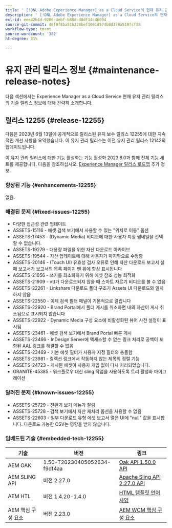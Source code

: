 ```yaml
---
title: ' [!DNL Adobe Experience Manager] as a Cloud Service의 현재 유지 관리 릴리스 정보입니다.'
description: ' [!DNL Adobe Experience Manager] as a Cloud Service의 현재 유지 관리 릴리스 정보입니다.'
exl-id: eee42b4d-9206-4ebf-b88d-d8df14c46094
source-git-commit: 46f0f8ba51b328bef1061d574b0d378a510fcf38
workflow-type: tm+mt
source-wordcount: '382'
ht-degree: 31%

---
```


# 유지 관리 릴리스 정보 {#maintenance-release-notes}

다음 섹션에서는 Experience Manager as a Cloud Service 현재 유지 관리 릴리스의 기술 릴리스 정보에 대해 간략히 소개합니다.

## 릴리스 12255 {#release-12255}

다음은 2023년 6월 13일에 공개적으로 릴리스된 유지 보수 릴리스 12255에 대한 지속적인 개선 사항을 요약했습니다. 이 유지 관리 릴리스는 이전 유지 관리 릴리스 12142의 업데이트입니다.

이 유지 관리 릴리스에 대한 기능 활성화는 기능 활성화 2023.6.0과 함께 전체 기능 세트를 제공합니다. 다음을 참조하십시오. [Experience Manager 릴리스 로드맵](https://experienceleague.adobe.com/docs/experience-manager-release-information/aem-release-updates/update-releases-roadmap.html?lang=ko-KR) 추가 정보.

### 향상된 기능 {#enhancements-12255}

없음.

### 해결된 문제 {#fixed-issues-12255}

- 다양한 접근성 관련 업데이트
- ASSETS-15116 - 에셋 검색 보기에서 사용할 수 있는 &quot;위치로 이동&quot; 옵션
- ASSETS-17453 - (Dynamic Media) 비디오에 대한 사용자 지정 썸네일을 선택할 수 없습니다.
- ASSETS-19279 - 대용량 파일을 위한 자산 다운로드 아카이브
- ASSETS-19544 - 자산 업데이트에 대해 사용자가 마지막으로 수정함
- ASSETS-20146 - (Touch UI) 유효성 검사 오류로 인해 자산 다운로드 보고서 실패 보고서가 보고서의 목록 페이지 맨 위에 항상 표시됩니다
- ASSETS-21056 - 쓰기를 최소화하기 위해 에셋 참조 성능 최적화
- ASSETS-21909 - vtt가 다운로드되지 않을 때 스마트 자르기 비디오를 볼 수 없음
- ASSETS-22261 - Linkshare 다운로드 폴더 구조가 Assets UI 다운로드와 일치하지 않음
- ASSETS-22550 - 이제 검색 필터 패널이 기본적으로 열립니다
- ASSETS-22920 - Brand Portal에서 폴더 게시를 취소하면 내의 자산이 게시 취소됨으로 표시되지 않습니다
- ASSETS-22922 - Dynamic Media 구성 요소에 비활성화된 뷰어 사전 설정이 표시됨
- ASSETS-23461 - 에셋 검색 보기에서 Brand Portal 빠른 게시
- ASSETS-23466 - InDesign Server에 액세스할 수 없는 링크 처리로 공백이 포함된 AAL 링크를 해결할 수 없음
- ASSETS-23469 - 기본 에셋 필터가 사용자 지정 필터와 충돌함
- ASSETS-23981 - 컬렉션 링크에서 작동하지 않는 제목의 정렬 기능
- ASSETS-24723 - 게시된 에셋이 사용자 개입 없이 다시 처리되었습니다.
- GRANITE-45385 - 워크플로우 대신 sling 작업을 사용하도록 트리 활성화 마이그레이션

### 알려진 문제 {#known-issues-12255}

- ASSETS-25729 - 전환기 보기 메뉴가 잘림
- ASSETS-25728 - 검색 보기에서 자산 재처리 옵션을 사용할 수 없음
- ASSETS-22603 - 일부 다운로드 유형 에셋 보고서 열은 UI에 &quot;null&quot; 값을 표시합니다. 다운로드 가능한 CSV는 영향을 받지 않습니다.

### 임베드된 기술 {#embedded-tech-12255}

| 기술 | 버전 | 링크 |
|---|---|---|
| AEM OAK | 1.50-T20230405052634-f9df4aa | [Oak API 1.50.0 API](https://www.javadoc.io/doc/org.apache.jackrabbit/oak-api/1.50.0/index.html) |
| AEM SLING API | 버전 2.27.0 | [Apache Sling API 2.27.0 API](https://www.javadoc.io/doc/org.apache.sling/org.apache.sling.api/latest/index.html) |
| AEM HTL | 버전 1.4.20-1.4.0 | [HTML 템플릿 언어 사양](https://github.com/adobe/htl-spec) |
| AEM 핵심 구성 요소 | 버전 2.23.0 | [AEM WCM 핵심 구성 요소](https://github.com/adobe/aem-core-wcm-components) |
